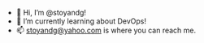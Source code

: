 - 👋 Hi, I’m @stoyandg!
- 🌱 I’m currently learning about DevOps!
- 📫 stoyandg@yahoo.com is where you can reach me.

<!---
stoyandg/stoyandg is a ✨ special ✨ repository because its `README.md` (this file) appears on your GitHub profile.
You can click the Preview link to take a look at your changes.
--->
